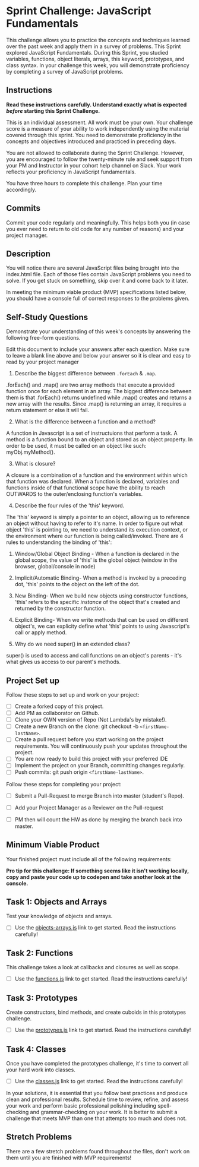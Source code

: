 # Sprint Challenge: JavaScript Fundamentals

This challenge allows you to practice the concepts and techniques learned over the past week and apply them in a survey of problems. This Sprint explored JavaScript Fundamentals. During this Sprint, you studied variables, functions, object literals, arrays, this keyword, prototypes, and class syntax. In your challenge this week, you will demonstrate proficiency by completing a survey of JavaScript problems.

## Instructions

**Read these instructions carefully. Understand exactly what is expected _before_ starting this Sprint Challenge.**

This is an individual assessment. All work must be your own. Your challenge score is a measure of your ability to work independently using the material covered through this sprint. You need to demonstrate proficiency in the concepts and objectives introduced and practiced in preceding days.

You are not allowed to collaborate during the Sprint Challenge. However, you are encouraged to follow the twenty-minute rule and seek support from your PM and Instructor in your cohort help channel on Slack. Your work reflects your proficiency in JavaScript fundamentals.

You have three hours to complete this challenge. Plan your time accordingly.

## Commits

Commit your code regularly and meaningfully. This helps both you (in case you ever need to return to old code for any number of reasons) and your project manager.

## Description

You will notice there are several JavaScript files being brought into the index.html file.  Each of those files contain JavaScript problems you need to solve.  If you get stuck on something, skip over it and come back to it later.

In meeting the minimum viable product (MVP) specifications listed below, you should have a console full of correct responses to the problems given.

## Self-Study Questions

Demonstrate your understanding of this week's concepts by answering the following free-form questions.

Edit this document to include your answers after each question. Make sure to leave a blank line above and below your answer so it is clear and easy to read by your project manager

1. Describe the biggest difference between `.forEach` & `.map`.

.forEach() and .map() are two array methods that execute a provided function once for each element in an array. The biggest difference between them is that .forEach() returns undefined while .map() creates and returns a new array with the results. Since .map() is returning an array, it requires a return statement or else it will fail. 

2. What is the difference between a function and a method?

A function in Javascript is a set of instructuions that perform a task. A method is a function bound to an object and stored as an object property. In order to be used, it must be called on an object like such: myObj.myMethod().

3. What is closure?

A closure is a combination of a function and the environment within which that function was declared. When a function is declared, variables and functions inside of that functional scope have the ability to reach OUTWARDS to the outer/enclosing function's variables.

4. Describe the four rules of the 'this' keyword.

The 'this' keyword is simply a pointer to an object, allowing us to reference an object without having to refer to it's name. In order to figure out what object 'this' is pointing to, we need to understand its execution context, or the environment where our function is being called/invoked. There are 4 rules to understanding the binding of 'this':

1) Window/Global Object Binding - When a function is declared in the global scope, the value of 'this' is the global object (window in the browser, global/console in node)

2) Implicit/Automatic Binding- When a method is invoked by a preceding dot, 'this' points to the object on the left of the dot.

3) New Binding- When we build new objects using constructor functions, 'this' refers to the specific *instance* of the object that's created and returned by the constructor function.

4) Explicit Binding- When we write methods that can be used on different object's, we can explicity define what 'this' points to using Javascript's call or apply method. 


5. Why do we need super() in an extended class?

super() is used to access and call functions on an object's parents - it's what gives us access to our parent's methods. 

## Project Set up

Follow these steps to set up and work on your project:

- [ ] Create a forked copy of this project.
- [ ] Add PM as collaborator on Github.
- [ ] Clone your OWN version of Repo (Not Lambda's by mistake!).
- [ ] Create a new Branch on the clone: git checkout -b `<firstName-lastName>`.
- [ ] Create a pull request before you start working on the project requirements.  You will continuously push your updates throughout the project.
- [ ] You are now ready to build this project with your preferred IDE
- [ ] Implement the project on your Branch, committing changes regularly.
- [ ] Push commits: git push origin `<firstName-lastName>`.

Follow these steps for completing your project:

- [ ] Submit a Pull-Request to merge <firstName-lastName> Branch into master (student's  Repo).
- [ ] Add your Project Manager as a Reviewer on the Pull-request
- [ ] PM then will count the HW as done by  merging the branch back into master.


## Minimum Viable Product

Your finished project must include all of the following requirements:

**Pro tip for this challenge: If something seems like it isn't working locally, copy and paste your code up to codepen and take another look at the console.**

## Task 1: Objects and Arrays
Test your knowledge of objects and arrays. 
* [ ] Use the [objects-arrays.js](challenges/objects-arrays.js) link to get started.  Read the instructions carefully!

## Task 2: Functions
This challenge takes a look at callbacks and closures as well as scope. 
* [ ] Use the [functions.js](challenges/functions.js) link to get started. Read the instructions carefully!

## Task 3: Prototypes
Create constructors, bind methods, and create cuboids in this prototypes challenge.
* [ ] Use the [prototypes.js](challenges/prototypes.js) link to get started. Read the instructions carefully!

## Task 4: Classes
Once you have completed the prototypes challenge, it's time to convert all your hard work into classes.
* [ ] Use the [classes.js](challenges/classes.js) link to get started. Read the instructions carefully!

In your solutions, it is essential that you follow best practices and produce clean and professional results. Schedule time to review, refine, and assess your work and perform basic professional polishing including spell-checking and grammar-checking on your work. It is better to submit a challenge that meets MVP than one that attempts too much and does not.

## Stretch Problems

There are a few stretch problems found throughout the files, don't work on them until you are finished with MVP requirements!
